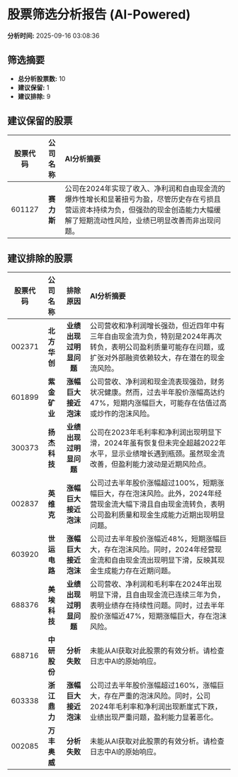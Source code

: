 # 股票筛选分析报告 (AI-Powered)

**分析时间:** 2025-09-16 03:08:36

## 筛选摘要

- **总分析股票数:** 10
- **建议保留:** 1
- **建议排除:** 9

## 建议保留的股票

| 股票代码 | 公司名称 | AI分析摘要 |
|:---:|:---:|:---|
| 601127 | **赛力斯** | 公司在2024年实现了收入、净利润和自由现金流的爆炸性增长和显著扭亏为盈，尽管历史存在亏损且营运资本持续为负，但强劲的现金创造能力大幅缓解了短期流动性风险，业绩已明显改善而非出现问题。 |

## 建议排除的股票

| 股票代码 | 公司名称 | 排除原因 | AI分析摘要 |
|:---:|:---:|:---:|:---|
| 002371 | **北方华创** | **业绩出现过明显问题** | 公司营收和净利润增长强劲，但近四年中有三年自由现金流为负，特别是2024年再次转负，表明公司盈利质量可能存在问题，或扩张对外部融资依赖较大，存在潜在的现金流风险。 |
| 601899 | **紫金矿业** | **涨幅巨大接近泡沫** | 公司营收、净利润和现金流表现强劲，财务状况健康。然而，过去半年股价涨幅高达约47%，短期内涨幅巨大，可能存在估值过高或炒作的泡沫风险。 |
| 300373 | **扬杰科技** | **业绩出现过明显问题** | 公司在2023年毛利率和净利润出现明显下滑，2024年虽有恢复但未完全超越2022年水平，显示业绩增长遇到瓶颈。虽然现金流改善，但盈利能力波动是近期风险点。 |
| 002837 | **英维克** | **涨幅巨大接近泡沫** | 公司过去半年股价涨幅超过100%，短期涨幅巨大，存在泡沫风险。此外，2024年经营现金流大幅下滑且自由现金流转负，表明公司盈利质量和现金生成能力近期出现明显问题。 |
| 603920 | **世运电路** | **涨幅巨大接近泡沫** | 公司过去半年股价涨幅近48%，短期涨幅巨大，存在泡沫风险。同时，2024年经营现金流和自由现金流出现明显下滑，反映其现金生成能力存在近期问题。 |
| 688376 | **美埃科技** | **业绩出现过明显问题** | 公司营收、净利润和毛利率在2024年出现明显下滑，且自由现金流已连续三年为负，表明业绩存在持续性问题。同时，过去半年股价涨幅近47%，短期涨幅巨大，存在泡沫风险。 |
| 688716 | **中研股份** | **分析失败** | 未能从AI获取对此股票的有效分析。请检查日志中AI的原始响应。 |
| 603338 | **浙江鼎力** | **涨幅巨大接近泡沫** | 公司过去半年股价涨幅超过160%，涨幅巨大，存在严重的泡沫风险。同时，公司2024年毛利率和净利润出现断崖式下跌，业绩出现严重问题，盈利能力显著恶化。 |
| 002085 | **万丰奥威** | **分析失败** | 未能从AI获取对此股票的有效分析。请检查日志中AI的原始响应。 |
